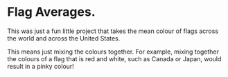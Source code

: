 # Flag Averages. 

This was just a fun little project that takes the mean colour of flags across the world and across the United States.

This means just mixing the colours together. For example, mixing together the colours of a flag that is red and white, such as Canada or Japan, would result in a pinky colour!
